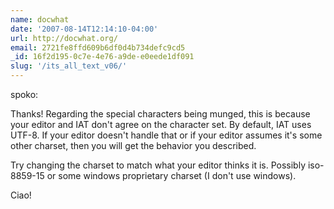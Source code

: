 ```yaml
---
name: docwhat
date: '2007-08-14T12:14:10-04:00'
url: http://docwhat.org/
email: 2721fe8ffd609b6df0d4b734defc9cd5
_id: 16f2d195-0c7e-4e76-a9de-e0eede1df091
slug: '/its_all_text_v06/'
---
```


spoko:

Thanks! Regarding the special characters being munged, this is because your
editor and IAT don't agree on the character set. By default, IAT uses UTF-8.
If your editor doesn't handle that or if your editor assumes it's some other
charset, then you will get the behavior you described.

Try changing the charset to match what your editor thinks it is. Possibly
iso-8859-15 or some windows proprietary charset (I don't use windows).

Ciao!
